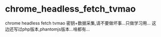 # chrome_headless_fetch_tvmao
chrome headless fetch tvmao 密钥+数据采集,请不要做坏事...只做学习用...
这边还写过php版本,phantomjs版本...啥都有...
